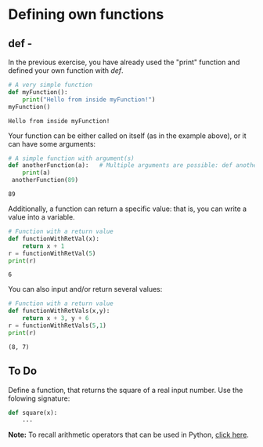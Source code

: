 # Defining own functions
## def - 

In the previous exercise, you have already used the "print" function and defined your own function with *def*. 

```python
# A very simple function
def myFunction():
    print("Hello from inside myFunction!")
myFunction()
```
```
Hello from inside myFunction!
```
Your function can be either called on itself (as in the example above), or it can have some arguments: 

```python
# A simple function with argument(s)
def anotherFunction(a):   # Multiple arguments are possible: def anotherFunction(a, b, c, ...)
    print(a)
 anotherFunction(89)   
```
```
89
```
Additionally, a function can return a specific value: that is, you can write a value into a variable. 

```python
# Function with a return value
def functionWithRetVal(x):
    return x + 1
r = functionWithRetVal(5)
print(r)

```
```
6
```
You can also input and/or return several values:

```python
# Function with a return value
def functionWithRetVals(x,y):
    return x + 3, y + 6
r = functionWithRetVals(5,1)
print(r)

```
```
(8, 7)
```
## To Do 
Define a function, that returns the square of a real input number.
Use the folowing signature:

```python
def square(x):
    ...
```

**Note:** To recall arithmetic operators that can be used in Python, [click here](https://www.w3schools.com/python/gloss_python_arithmetic_operators.asp). 